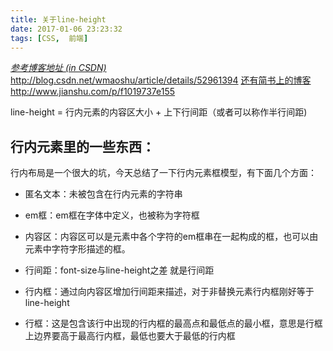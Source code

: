 ```yaml
---
title: 关于line-height
date: 2017-01-06 23:23:32
tags: [CSS,  前端]
---
```

[*参考博客地址 (in CSDN)*](http://blog.csdn.net/wmaoshu/article/details/52961394)
http://blog.csdn.net/wmaoshu/article/details/52961394
[还有简书上的博客](http://www.jianshu.com/p/f1019737e155)http://www.jianshu.com/p/f1019737e155


line-height = 行内元素的内容区大小 + 上下行间距（或者可以称作半行间距)

## 行内元素里的一些东西：

行内布局是一个很大的坑，今天总结了一下行内元素框模型，有下面几个方面：  
 
- 匿名文本：未被包含在行内元素的字符串

- em框：em框在字体中定义，也被称为字符框

- 内容区：内容区可以是元素中各个字符的em框串在一起构成的框，也可以由元素中字符字形描述的框。

- 行间距：font-size与line-height之差 就是行间距

- 行内框：通过向内容区增加行间距来描述，对于非替换元素行内框刚好等于line-height

- 行框：这是包含该行中出现的行内框的最高点和最低点的最小框，意思是行框上边界要高于最高行内框，最低也要大于最低的行内框